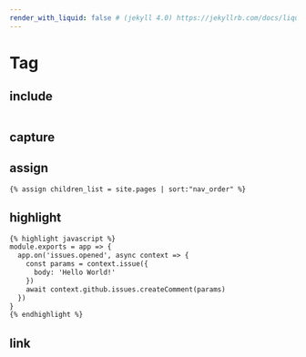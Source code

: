 ```yaml
---
render_with_liquid: false # (jekyll 4.0) https://jekyllrb.com/docs/liquid/tags/#code-snippet-highlighting
---
```


# Tag

## include

```html
```

## capture

## assign

```html
{% assign children_list = site.pages | sort:"nav_order" %}
```

## highlight

```html
{% highlight javascript %}
module.exports = app => {
  app.on('issues.opened', async context => {
    const params = context.issue({
      body: 'Hello World!'
    })
    await context.github.issues.createComment(params)
  })
}
{% endhighlight %}
```

## link

```html
```
